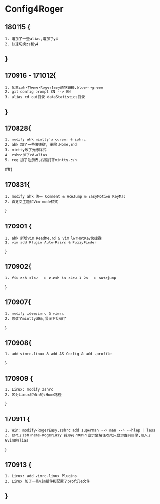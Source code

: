 # Config4Roger

## 180115 {
    1. 增加了一些alias,增加了y4
    2. 快速切换zs和y4
##  }

## 170916 - 171012{
    1. 配置zsh-Theme-RogerEasy的软链接,blue-->green
    2. git config prompt CN --> EN
    3. alias cd out目录 dataStatistics目录
## }

## 170828{
    1. modify ahk mintty's cursor & zshrc
    2. ahk 加了一些快捷键, 删除,Home,End
    3. mintty改了光标样式 
    4. zshrc加了cd-alias 
    5. reg 加了注册表,右键打开mintty-zsh

##}

## 170831{
    1. modify ahk 统一 Comment & AceJump & EasyMotion KeyMap
    2. 自定义主题和Vim-mode样式

}

## 170901 {
    1. ahk 新增vim ReadMe.md & vim lwrHotKey快捷键 
    2. vim add Plugin Auto-Pairs & FuzzyFinder

}

## 170902{
    1. fix zsh slow --> z.zsh is slow 1~2s --> autojump

}
## 170907{
    1. modify ideavimrc & vimrc
    2. 修改了mintty编码,显示不乱码了
}
## 170908{
    1. add vimrc.linux & add AS Config & add .profile
}
## 170909 {
    1. Linux: modify zshrc 
    2. 区分Linux和Win的zHome路径
}
## 170911 {
    1. Win: modify-RogerEasy,zshrc add superman --> man --> --hlep | less
    2. 修改了zshTheme-RogerEasy 提示符PROMPT显示全路径改成只显示当前目录,加入了Gvim的alias
}
## 170913 {
    1. Linux: add vimrc.linux Plugins
    2. Linux 加了一些vim插件和配置了profile文件
## }


